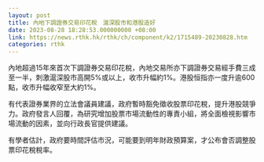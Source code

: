 ```yaml
---
layout: post
title: 內地下調證券交易印花稅　滬深股市和港股造好
date: 2023-08-28 18:28:53.000000000 +08:00
link: https://news.rthk.hk/rthk/ch/component/k2/1715489-20230828.htm
categories: rthk
---
```


內地超過15年來首次下調證券交易印花稅，內地交易所亦下調證券交易經手費三成至一半，刺激滬深股市高開5%或以上，收市升幅約1%。港股恒指亦一度升逾600點，收市升幅收窄至大約1%。

有代表證券業界的立法會議員建議，政府暫時豁免徵收股票印花稅，提升港股競爭力。政府發言人回覆，為研究增加股票市場流動性的專責小組，將全面檢視影響市場流動的因素，並向行政長官提供建議。

有學者估計，政府要時間評估市況，可能要到明年財政預算案，才公布會否調整股票印花稅稅率。

